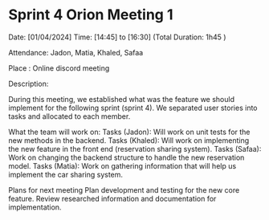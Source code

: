 # Sprint 4 Orion Meeting 1
Date: [01/04/2024] Time: [14:45] to [16:30] (Total Duration: 1h45 )

Attendance: Jadon, Matia, Khaled, Safaa

Place : Online discord meeting

Description:

During this meeting, we established what was the feature we should implement for the following sprint (sprint 4). We separated user stories into tasks and allocated to each member. 

What the team will work on:
Tasks (Jadon): Will work on unit tests for the new methods in the backend.
Tasks (Khaled): Will work on implementing the new feature in the front end (reservation sharing system).
Tasks (Safaa): Work on changing the backend structure to handle the new reservation model.
Tasks (Matia): Work on gathering information that will help us implement the car sharing system.

Plans for next meeting
Plan development and testing for the new core feature. 
Review researched information and documentation for implementation.
